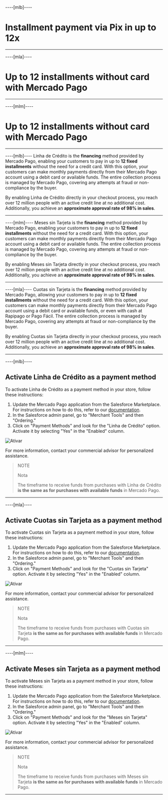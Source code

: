 ----[mlb]----
# Installment payment via Pix in up to 12x

------------
----[mla]----
# Up to 12 installments without card with Mercado Pago

------------
----[mlm]----
# Up to 12 installments without card with Mercado Pago

------------
----[mlb]----
Linha de Crédito is the **financing** method provided by Mercado Pago, enabling your customers to pay in up to **12 fixed installments** without the need for a credit card. With this option, your customers can make monthly payments directly from their Mercado Pago account using a debit card or available funds. The entire collection process is managed by Mercado Pago, covering any attempts at fraud or non-compliance by the buyer.

By enabling Linha de Crédito directly in your checkout process, you reach over 12 million people with an active credit line at no additional cost. Additionally, you achieve an **approximate approval rate of 98% in sales**.

------------
----[mlm]----
Meses sin Tarjeta is the **financing** method provided by Mercado Pago, enabling your customers to pay in up to **12 fixed installments** without the need for a credit card. With this option, your customers can make monthly payments directly from their Mercado Pago account using a debit card or available funds. The entire collection process is managed by Mercado Pago, covering any attempts at fraud or non-compliance by the buyer.

By enabling Meses sin Tarjeta directly in your checkout process, you reach over 12 million people with an active credit line at no additional cost. Additionally, you achieve an **approximate approval rate of 98% in sales**.

------------
----[mla]---- 
Cuotas sin Tarjeta is the **financing** method provided by Mercado Pago, allowing your customers to pay in up to **12 fixed installments** without the need for a credit card. With this option, your customers can make monthly payments directly from their Mercado Pago account using a debit card or available funds, or even with cash at Rapipago or Pago Fácil. The entire collection process is managed by Mercado Pago, covering any attempts at fraud or non-compliance by the buyer.

By enabling Cuotas sin Tarjeta directly in your checkout process, you reach over 12 million people with an active credit line at no additional cost. Additionally, you achieve an **approximate approval rate of 98% in sales**.

------------
----[mlb]---- 
## Activate Linha de Crédito as a payment method

To activate Linha de Crédito as a payment method in your store, follow these instructions:

1. Update the Mercado Pago application from the Salesforce Marketplace. For instructions on how to do this, refer to our [documentation](/developers/en/docs/salesforce-commerce-cloud/installation).
2. In the Salesforce admin panel, go to "Merchant Tools" and then "Ordering."
3. Click on "Payment Methods" and look for the "Linha de Crédito" option. Activate it by selecting "Yes" in the "Enabled" column.

![Ativar](/images/salesforce/credits-en.gif) 

For more information, contact your commercial advisor for personalized assistance.

> NOTE
> 
> Nota
>
> The timeframe to receive funds from purchases with Linha de Crédito **is the same as for purchases with available funds** in Mercado Pago.

------------
----[mla]---- 
## Activate Cuotas sin Tarjeta as a payment method

To activate Cuotas sin Tarjeta as a payment method in your store, follow these instructions:

1. Update the Mercado Pago application from the Salesforce Marketplace. For instructions on how to do this, refer to our [documentation](/developers/en/docs/salesforce-commerce-cloud/installation).
2. In the Salesforce admin panel, go to "Merchant Tools" and then "Ordering."
3. Click on "Payment Methods" and look for the "Cuotas sin Tarjeta" option. Activate it by selecting "Yes" in the "Enabled" column.

![Ativar](/images/salesforce/credits-en.gif) 

For more information, contact your commercial advisor for personalized assistance.

> NOTE
> 
> Nota
>
> The timeframe to receive funds from purchases with Cuotas sin Tarjeta **is the same as for purchases with available funds** in Mercado Pago.

------------
----[mlm]---- 
## Activate Meses sin Tarjeta as a payment method

To activate Meses sin Tarjeta as a payment method in your store, follow these instructions:

1. Update the Mercado Pago application from the Salesforce Marketplace. For instructions on how to do this, refer to our [documentation](/developers/en/docs/salesforce-commerce-cloud/installation).
2. In the Salesforce admin panel, go to "Merchant Tools" and then "Ordering."
3. Click on "Payment Methods" and look for the "Meses sin Tarjeta" option. Activate it by selecting "Yes" in the "Enabled" column.

![Ativar](/images/salesforce/credits-en.gif) 

For more information, contact your commercial advisor for personalized assistance.

> NOTE
> 
> Nota
>
> The timeframe to receive funds from purchases with Meses sin Tarjeta **is the same as for purchases with available funds** in Mercado Pago.

------------